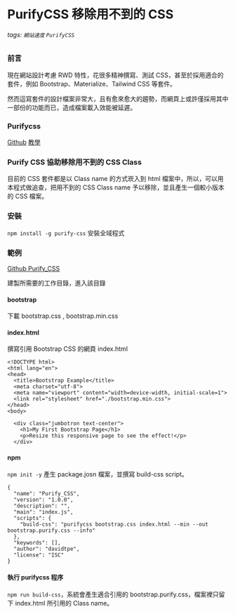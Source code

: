 # PurifyCSS 移除用不到的 CSS
###### tags: `網站速度` `PurifyCSS`

### 前言
現在網站設計考慮 RWD 特性，花很多精神撰寫、測試 CSS，甚至於採用適合的套件，例如 Bootstrap、Materialize、Tailwind CSS 等套件。

然而這寫套件的設計檔案非常大，且有愈來愈大的趨勢，而網頁上或許僅採用其中一部份的功能而已，造成檔案載入效能被延遲。

### Purifycss
[Github](https://github.com/purifycss/purifycss)
[教學](https://www.youtube.com/watch?v=06UsYjOezvc)

### Purify CSS 協助移除用不到的 CSS Class
目前的 CSS 套件都是以 Class name 的方式崁入到 html 檔案中，所以，可以用本程式做追查，把用不到的 CSS Class name 予以移除，並且產生一個較小版本的 CSS 檔案。

### 安裝
`npm install -g purify-css` 安裝全域程式

### 範例
[Github Purify_CSS](https://github.com/capeta0507/website_speed/tree/main/Purify_CSS)

建製所需要的工作目錄，進入該目錄
#### bootstrap
下載 bootstrap.css , bootstrap.min.css

#### index.html
撰寫引用 Bootstrap CSS 的網頁 index.html
```htmlmixed=
<!DOCTYPE html>
<html lang="en">
<head>
  <title>Bootstrap Example</title>
  <meta charset="utf-8">
  <meta name="viewport" content="width=device-width, initial-scale=1">
  <link rel="stylesheet" href="./bootstrap.min.css">
</head>
<body>

  <div class="jumbotron text-center">
    <h1>My First Bootstrap Page</h1>
    <p>Resize this responsive page to see the effect!</p> 
  </div>
```
#### npm
`npm init -y` 產生 package.josn 檔案，並撰寫 build-css script。
```json=
{
  "name": "Purify_CSS",
  "version": "1.0.0",
  "description": "",
  "main": "index.js",
  "scripts": {
    "build-css": "purifycss bootstrap.css index.html --min --out bootstrap.purify.css --info"
  },
  "keywords": [],
  "author": "davidtpe",
  "license": "ISC"
}
```

#### 執行 purifycss 程序
`npm run build-css`，系統會產生適合引用的 bootstrap.purify.css，檔案裡只留下 index.html 所引用的 Class name。
